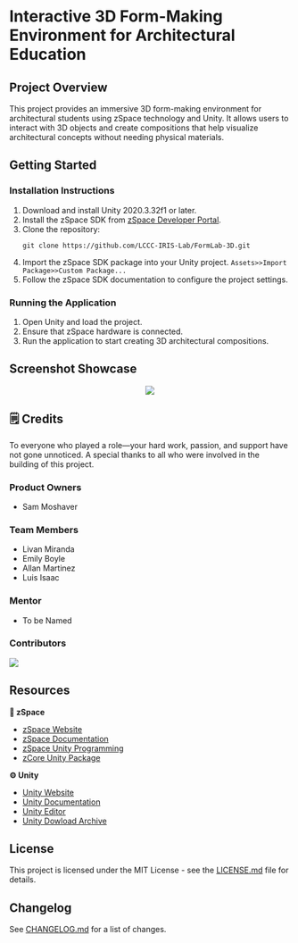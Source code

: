 # Interactive 3D Form-Making Environment for Architectural Education

## Project Overview
This project provides an immersive 3D form-making environment for architectural students using zSpace technology and Unity. It allows users to interact with 3D objects and create compositions that help visualize architectural concepts without needing physical materials.

## Getting Started

### Installation Instructions
1. Download and install Unity 2020.3.32f1 or later.
2. Install the zSpace SDK from [zSpace Developer Portal](https://developer.zspace.com/).
3. Clone the repository:  
    ```
    git clone https://github.com/LCCC-IRIS-Lab/FormLab-3D.git
    ```
4. Import the zSpace SDK package into your Unity project. `` Assets>>Import Package>>Custom Package...  ``
5. Follow the zSpace SDK documentation to configure the project settings.

### Running the Application
1. Open Unity and load the project.
2. Ensure that zSpace hardware is connected.
3. Run the application to start creating 3D architectural compositions.

## Screenshot Showcase

<p align="center">
<img src="EADME_images/formlab_01.PNG" >
</p>

## 🗒️ Credits
To everyone who played a role—your hard work, passion, and support have not gone unnoticed. A special thanks to all who were involved in the building of this project.
### Product Owners
- Sam Moshaver

### Team Members
- Livan Miranda
- Emily Boyle
- Allan Martinez
- Luis Isaac

<!--- TODO: Find out if there is a mentor --->
### Mentor
- To be Named


<!-- TODO: Add Contributors --->
### Contributors
<a href = "https://github.com/LCCC-IRIS-Lab/FormLab-3D/graphs/contributors">
   <img src = "https://contrib.rocks/image?repo=LCCC-IRIS-Lab/FormLab-3D"/>
 </a>

## Resources 

**🧊 zSpace**

- [zSpace Website](https://zspace.com/)
- [zSpace Documentation](https://developer.zspace.com/docs/)
- [zSpace Unity Programming](https://zspace.com/edu/unityprogramming)
- [zCore Unity Package](https://developer.zspace.com/downloads)

**⚙️ Unity**

- [Unity Website](https://unity.com/)
- [Unity Documentation](https://docs.unity.com/)
- [Unity Editor](https://unity.com/download)
- [Unity Dowload Archive](https://unity.com/releases/editor/archive)

## License
This project is licensed under the MIT License - see the [LICENSE.md](LICENSE.md) file for details.

## Changelog
See [CHANGELOG.md](CHANGELOG.md) for a list of changes.
